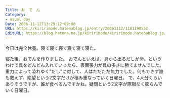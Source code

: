 ```yaml
---
Title: お　で　ん
Category:
- usual day
Date: 2006-11-12T13:29:12+09:00
URL: https://kiririmode.hatenablog.jp/entry/20061112/1181190552
EditURL: https://blog.hatena.ne.jp/kiririmode/kiririmode.hatenablog.jp/atom/entry/8454420450078217936
---
```


今日は完全休養。寝て寝て寝て寝て寝て寝た。


寝た後、おでんを作りました。
おでんといえば、具から出るだしが命。というわけで具をどんどん入れていったら、表面張力が具の多さに勝てませんでした。重力によって溢れゆく"だし"に対して、人はただただ無力でした。何もできず誰も救えず、絶望という2文字だけが積み重なっていく日曜日。
で、4人分くらいありそうですが、誰が食べるんですかね。疑問という2文字が際限なく膨らんでいく日曜日。 
